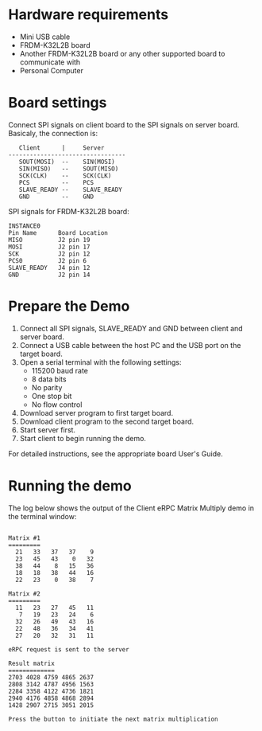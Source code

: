 Hardware requirements
=====================
- Mini USB cable
- FRDM-K32L2B board
- Another FRDM-K32L2B board or any other supported board to communicate with
- Personal Computer

Board settings
==============
Connect SPI signals on client board to the SPI signals on server board. Basicaly, the connection is:
~~~~~~~~~~~~~~~~~~~~~~~~~~~~~~~~~~~~~~~~~~~~~~~~~~~~~~
   Client      |     Server
---------------------------------
   SOUT(MOSI)  --    SIN(MOSI)
   SIN(MISO)   --    SOUT(MISO)
   SCK(CLK)    --    SCK(CLK)
   PCS         --    PCS
   SLAVE_READY --    SLAVE_READY
   GND         --    GND
~~~~~~~~~~~~~~~~~~~~~~~~~~~~~~~~~~~~~~~~~~~~~~~~~~~~~~

SPI signals for FRDM-K32L2B board:
~~~~~~~~~~~~~~~~~~~~~~~~~~~~~~~~~~~~~~~~~~~~~~~~~~~~~~
INSTANCE0
Pin Name      Board Location
MISO          J2 pin 19
MOSI          J2 pin 17
SCK           J2 pin 12
PCS0          J2 pin 6
SLAVE_READY   J4 pin 12
GND           J2 pin 14
~~~~~~~~~~~~~~~~~~~~~~~~~~~~~~~~~~~~~~~~~~~~~~~~~~~~~~

Prepare the Demo
================
1.  Connect all SPI signals, SLAVE_READY and GND between client and server board.
2.  Connect a USB cable between the host PC and the USB port on the target board.
3.  Open a serial terminal with the following settings:
    - 115200 baud rate
    - 8 data bits
    - No parity
    - One stop bit
    - No flow control
4.  Download server program to first target board.
5.  Download client program to the second target board.
6.  Start server first.
7.  Start client to begin running the demo.

For detailed instructions, see the appropriate board User's Guide.

Running the demo
================
The log below shows the output of the Client eRPC Matrix Multiply demo in the terminal window:
~~~~~~~~~~~~~~~~~~~~~~~~~~~~~~~~~~~

Matrix #1
=========
  21   33   37   37    9
  23   45   43    0   32
  38   44    8   15   36
  18   18   38   44   16
  22   23    0   38    7

Matrix #2
=========
  11   23   27   45   11
   7   19   23   24    6
  32   26   49   43   16
  22   48   36   34   41
  27   20   32   31   11

eRPC request is sent to the server

Result matrix
=============
2703 4028 4759 4865 2637
2808 3142 4787 4956 1563
2284 3358 4122 4736 1821
2940 4176 4858 4868 2894
1428 2907 2715 3051 2015

Press the button to initiate the next matrix multiplication
~~~~~~~~~~~~~~~~~~~~~~~~~~~~~~~~~~~
